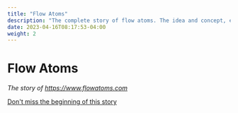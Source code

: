 ```yaml
---
title: "Flow Atoms"
description: "The complete story of flow atoms. The idea and concept, execution, and creation of content. Documenting the start of a new business."
date: 2023-04-16T08:17:53-04:00
weight: 2
---
```


# Flow Atoms

*The story of https://www.flowatoms.com*

[Don't miss the beginning of this story](/docs/stay-updated.md)